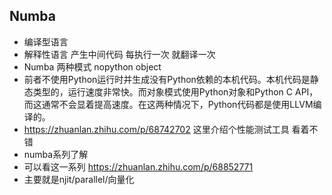 ## Numba

- 编译型语言 
- 解释性语言 产生中间代码 每执行一次 就翻译一次
- Numba 两种模式 nopython object
- 前者不使用Python运行时并生成没有Python依赖的本机代码。本机代码是静态类型的，运行速度非常快。而对象模式使用Python对象和Python C API，而这通常不会显着提高速度。在这两种情况下，Python代码都是使用LLVM编译的。
- https://zhuanlan.zhihu.com/p/68742702 这里介绍个性能测试工具 看着不错
- numba系列了解
- 可以看这一系列 https://zhuanlan.zhihu.com/p/68852771
- 主要就是njit/parallel/向量化